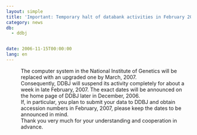 ```yaml
---
layout: simple
title: 'Important: Temporary halt of databank activities in February 2007'
category: news
db:
  - ddbj


date: 2006-11-15T00:00:00
lang: en
---
```


<dd>The computer system in the National Institute of Genetics will be replaced with an upgraded one by March, 2007.
<dd>Consequently, DDBJ will suspend its activity completely for about a week in late February, 2007. The exact dates will be announced on the home page of DDBJ later in December, 2006.
<dd>If, in particular, you plan to submit your data to DDBJ and obtain accession numbers in February, 2007, please keep the dates to be announced in mind.
<dd>Thank you very much for your understanding and cooperation in advance.</dd>
</dd>
</dd>
</dd>

